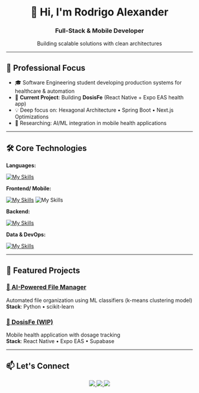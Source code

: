 <h1 align="center">👋 Hi, I'm Rodrigo Alexander</h1>
<h3 align="center">Full-Stack & Mobile Developer</h3>

<p align="center">
  Building scalable solutions with clean architectures 
</p>

---

## 🚀 Professional Focus

- 🎓 Software Engineering student developing production systems for healthcare & automation
- 🔭 **Current Project**: Building **DosisFe** (React Native + Expo EAS health app)
- 💡 Deep focus on: Hexagonal Architecture • Spring Boot • Next.js Optimizations
- 🌱 Researching: AI/ML integration in mobile health applications

---

## 🛠 Core Technologies

**Languages:**  

[![My Skills](https://skillicons.dev/icons?i=ts,python,cpp,java)](https://skillicons.dev)

**Frontend/ Mobile:**  

[![My Skills](https://skillicons.dev/icons?i=react,angular,astro,next,flutter)](https://skillicons.dev)
![My Skills](https://go-skill-icons.vercel.app/api/icons?i=expo)

**Backend:**  

[![My Skills](https://skillicons.dev/icons?i=nodejs,express,nestjs,spring,fastapi)](https://skillicons.dev)

**Data & DevOps:**  

[![My Skills](https://skillicons.dev/icons?i=mongo,postgres,mysql,docker,git,linux)](https://skillicons.dev)


---

## 💼 Featured Projects

### [🤖 AI-Powered File Manager](https://github.com/RodrigoAlexander7/Automated_File_Manager)
Automated file organization using ML classifiers  (k-means clustering model)
**Stack**: Python • scikit-learn 

### [🚀 DosisFe (WIP)](https://github.com/RodrigoAlexander7/H-Calculator)
Mobile health application with dosage tracking  
**Stack**: React Native • Expo EAS • Supabase

---

## 📫 Let's Connect

<p align="center">
  <a href="mailto:rodrygoleu7@gmail.com">
    <img src="https://img.shields.io/badge/Gmail-D14836?style=for-the-badge&logo=gmail&logoColor=white" />
  </a>
  <a href="https://www.linkedin.com/in/rodrigo-fernandez-h/">
    <img src="https://img.shields.io/badge/LinkedIn-%230077B5?style=for-the-badge&logo=linkedin&logoColor=white" />
  </a>
  <a href="https://github.com/RodrigoAlexander7">
    <img src="https://img.shields.io/badge/GitHub-000?style=for-the-badge&logo=github&logoColor=white" />
  </a>
</p>
